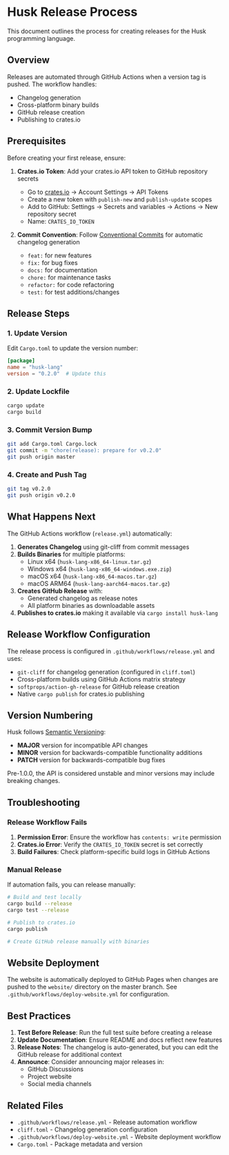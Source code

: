 # Husk Release Process

This document outlines the process for creating releases for the Husk programming language.

## Overview

Releases are automated through GitHub Actions when a version tag is pushed. The workflow handles:
- Changelog generation
- Cross-platform binary builds
- GitHub release creation
- Publishing to crates.io

## Prerequisites

Before creating your first release, ensure:

1. **Crates.io Token**: Add your crates.io API token to GitHub repository secrets
   - Go to [crates.io](https://crates.io) → Account Settings → API Tokens
   - Create a new token with `publish-new` and `publish-update` scopes
   - Add to GitHub: Settings → Secrets and variables → Actions → New repository secret
   - Name: `CRATES_IO_TOKEN`

2. **Commit Convention**: Follow [Conventional Commits](https://www.conventionalcommits.org/) for automatic changelog generation
   - `feat:` for new features
   - `fix:` for bug fixes
   - `docs:` for documentation
   - `chore:` for maintenance tasks
   - `refactor:` for code refactoring
   - `test:` for test additions/changes

## Release Steps

### 1. Update Version

Edit `Cargo.toml` to update the version number:

```toml
[package]
name = "husk-lang"
version = "0.2.0"  # Update this
```

### 2. Update Lockfile

```bash
cargo update
cargo build
```

### 3. Commit Version Bump

```bash
git add Cargo.toml Cargo.lock
git commit -m "chore(release): prepare for v0.2.0"
git push origin master
```

### 4. Create and Push Tag

```bash
git tag v0.2.0
git push origin v0.2.0
```

## What Happens Next

The GitHub Actions workflow (`release.yml`) automatically:

1. **Generates Changelog** using git-cliff from commit messages
2. **Builds Binaries** for multiple platforms:
   - Linux x64 (`husk-lang-x86_64-linux.tar.gz`)
   - Windows x64 (`husk-lang-x86_64-windows.exe.zip`)
   - macOS x64 (`husk-lang-x86_64-macos.tar.gz`)
   - macOS ARM64 (`husk-lang-aarch64-macos.tar.gz`)
3. **Creates GitHub Release** with:
   - Generated changelog as release notes
   - All platform binaries as downloadable assets
4. **Publishes to crates.io** making it available via `cargo install husk-lang`

## Release Workflow Configuration

The release process is configured in `.github/workflows/release.yml` and uses:
- `git-cliff` for changelog generation (configured in `cliff.toml`)
- Cross-platform builds using GitHub Actions matrix strategy
- `softprops/action-gh-release` for GitHub release creation
- Native `cargo publish` for crates.io publishing

## Version Numbering

Husk follows [Semantic Versioning](https://semver.org/):
- **MAJOR** version for incompatible API changes
- **MINOR** version for backwards-compatible functionality additions
- **PATCH** version for backwards-compatible bug fixes

Pre-1.0.0, the API is considered unstable and minor versions may include breaking changes.

## Troubleshooting

### Release Workflow Fails

1. **Permission Error**: Ensure the workflow has `contents: write` permission
2. **Crates.io Error**: Verify the `CRATES_IO_TOKEN` secret is set correctly
3. **Build Failures**: Check platform-specific build logs in GitHub Actions

### Manual Release

If automation fails, you can release manually:

```bash
# Build and test locally
cargo build --release
cargo test --release

# Publish to crates.io
cargo publish

# Create GitHub release manually with binaries
```

## Website Deployment

The website is automatically deployed to GitHub Pages when changes are pushed to the `website/` directory on the master branch. See `.github/workflows/deploy-website.yml` for configuration.

## Best Practices

1. **Test Before Release**: Run the full test suite before creating a release
2. **Update Documentation**: Ensure README and docs reflect new features
3. **Release Notes**: The changelog is auto-generated, but you can edit the GitHub release for additional context
4. **Announce**: Consider announcing major releases in:
   - GitHub Discussions
   - Project website
   - Social media channels

## Related Files

- `.github/workflows/release.yml` - Release automation workflow
- `cliff.toml` - Changelog generation configuration
- `.github/workflows/deploy-website.yml` - Website deployment workflow
- `Cargo.toml` - Package metadata and version